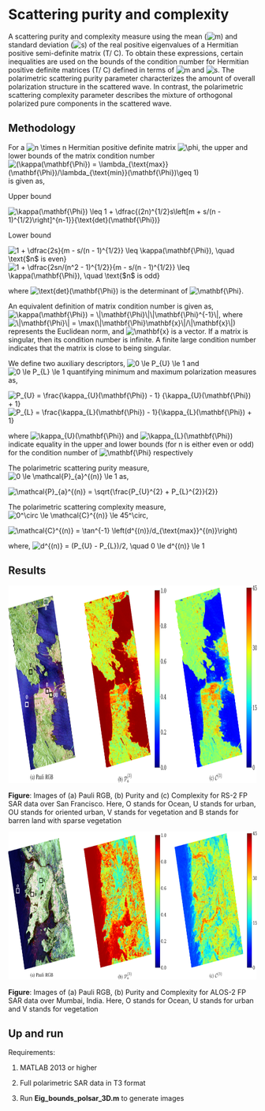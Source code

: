 # Scattering purity and complexity

A scattering purity and complexity measure using the mean (<img src="https://latex.codecogs.com/gif.latex?m" title="m" />) and standard deviation (<img src="https://latex.codecogs.com/gif.latex?s" title="s" />) of the real positive eigenvalues of a Hermitian positive semi-definite matrix (T/ C). To obtain these expressions, certain inequalities are used on the bounds of the condition number for Hermitian positive definite matrices (T/ C) defined in terms of <img src="https://latex.codecogs.com/gif.latex?m" title="m" /> and <img src="https://latex.codecogs.com/gif.latex?s" title="s" />. The polarimetric scattering purity parameter characterizes the amount of overall polarization structure in the scattered wave. In contrast, the polarimetric scattering complexity parameter describes the mixture of orthogonal polarized pure components in the scattered wave.


## Methodology

For a <img src="https://latex.codecogs.com/gif.latex?n&space;\times&space;n" title="n \times n" /> Hermitian positive definite matrix <img src="https://latex.codecogs.com/gif.latex?\mathbf{\Phi}" title="\phi" />, the upper and lower bounds of the matrix condition number <img src="https://latex.codecogs.com/gif.latex?(\kappa(\mathbf{\Phi})&space;=&space;\lambda_{\text{max}}(\mathbf{\Phi})/\lambda_{\text{min}}(\mathbf{\Phi})\geq&space;1)" title="(\kappa(\mathbf{\Phi}) = \lambda_{\text{max}}(\mathbf{\Phi})/\lambda_{\text{min}}(\mathbf{\Phi})\geq 1)" /> is given as,

Upper bound

<img src="https://latex.codecogs.com/gif.latex?\kappa(\mathbf{\Phi})&space;\leq&space;1&space;&plus;&space;\dfrac{(2n)^{1/2}s\left[m&space;&plus;&space;s/(n&space;-&space;1)^{1/2}\right]^{n-1}}{\text{det}(\mathbf{\Phi})}" title="\kappa(\mathbf{\Phi}) \leq 1 + \dfrac{(2n)^{1/2}s\left[m + s/(n - 1)^{1/2}\right]^{n-1}}{\text{det}(\mathbf{\Phi})}" />

Lower bound

<img src="https://latex.codecogs.com/gif.latex?1&space;&plus;&space;\dfrac{2s}{m&space;-&space;s/(n&space;-&space;1)^{1/2}}&space;\leq&space;\kappa(\mathbf{\Phi}),&space;\quad&space;\text{$n$&space;is&space;even}" title="1 + \dfrac{2s}{m - s/(n - 1)^{1/2}} \leq \kappa(\mathbf{\Phi}), \quad \text{$n$ is even}" />

<img src="https://latex.codecogs.com/gif.latex?1&space;&plus;&space;\dfrac{2sn/(n^2&space;-&space;1)^{1/2}}{m&space;-&space;s/(n&space;-&space;1)^{1/2}}&space;\leq&space;\kappa(\mathbf{\Phi}),&space;\quad&space;\text{$n$&space;is&space;odd}" title="1 + \dfrac{2sn/(n^2 - 1)^{1/2}}{m - s/(n - 1)^{1/2}} \leq \kappa(\mathbf{\Phi}), \quad \text{$n$ is odd}" />

where <img src="https://latex.codecogs.com/gif.latex?\text{det}(\mathbf{\Phi})" title="\text{det}(\mathbf{\Phi})" /> is the determinant of <img src="https://latex.codecogs.com/gif.latex?\mathbf{\Phi}" title="\mathbf{\Phi}" />. 

An equivalent definition of matrix condition number is given as, <img src="https://latex.codecogs.com/gif.latex?\kappa(\mathbf{\Phi})&space;=&space;\|\mathbf{\Phi}\|\|\mathbf{\Phi}^{-1}\|" title="\kappa(\mathbf{\Phi}) = \|\mathbf{\Phi}\|\|\mathbf{\Phi}^{-1}\|" />, where <img src="https://latex.codecogs.com/gif.latex?\|\mathbf{\Phi}\|&space;=&space;\max(\|\mathbf{\Phi}\mathbf{x}\|/\|\mathbf{x}\|)" title="\|\mathbf{\Phi}\| = \max(\|\mathbf{\Phi}\mathbf{x}\|/\|\mathbf{x}\|)" /> represents the Euclidean norm, and <img src="https://latex.codecogs.com/gif.latex?\mathbf{x}" title="\mathbf{x}" /> is a vector. If a matrix is singular, then its condition number is infinite. A finite large condition number indicates that the matrix is close to being singular. 

We define two auxiliary descriptors, <img src="https://latex.codecogs.com/gif.latex?0&space;\le&space;P_{U}&space;\le&space;1" title="0 \le P_{U} \le 1" /> and <img src="https://latex.codecogs.com/gif.latex?0&space;\le&space;P_{L}&space;\le&space;1" title="0 \le P_{L} \le 1" /> quantifying minimum and maximum polarization measures as,

<img src="https://latex.codecogs.com/gif.latex?P_{U}&space;=&space;\frac{\kappa_{U}(\mathbf{\Phi})&space;-&space;1}&space;{\kappa_{U}(\mathbf{\Phi})&space;&plus;&space;1}" title="P_{U} = \frac{\kappa_{U}(\mathbf{\Phi}) - 1} {\kappa_{U}(\mathbf{\Phi}) + 1}" />

<img src="https://latex.codecogs.com/gif.latex?P_{L}&space;=&space;\frac{\kappa_{L}(\mathbf{\Phi})&space;-&space;1}{\kappa_{L}(\mathbf{\Phi})&space;&plus;&space;1}" title="P_{L} = \frac{\kappa_{L}(\mathbf{\Phi}) - 1}{\kappa_{L}(\mathbf{\Phi}) + 1}" />

where <img src="https://latex.codecogs.com/gif.latex?\kappa_{U}(\mathbf{\Phi})" title="\kappa_{U}(\mathbf{\Phi})" /> and <img src="https://latex.codecogs.com/gif.latex?\kappa_{L}(\mathbf{\Phi})" title="\kappa_{L}(\mathbf{\Phi})" /> indicate equality in the upper and lower bounds (for n is either even or odd) for the condition number of <img src="https://latex.codecogs.com/gif.latex?\mathbf{\Phi}" title="\mathbf{\Phi}" /> respectively

The polarimetric scattering purity measure, <img src="https://latex.codecogs.com/gif.latex?0&space;\le&space;\mathcal{P}_{a}^{(n)}&space;\le&space;1" title="0 \le \mathcal{P}_{a}^{(n)} \le 1" /> as,

<img src="https://latex.codecogs.com/gif.latex?\mathcal{P}_{a}^{(n)}&space;=&space;\sqrt{\frac{P_{U}^{2}&space;&plus;&space;P_{L}^{2}}{2}}" title="\mathcal{P}_{a}^{(n)} = \sqrt{\frac{P_{U}^{2} + P_{L}^{2}}{2}}" />

The polarimetric scattering complexity measure, <img src="https://latex.codecogs.com/gif.latex?0^\circ&space;\le&space;\mathcal{C}^{(n)}&space;\le&space;45^\circ" title="0^\circ \le \mathcal{C}^{(n)} \le 45^\circ" />,

<img src="https://latex.codecogs.com/gif.latex?\mathcal{C}^{(n)}&space;=&space;\tan^{-1}&space;\left(d^{(n)}/d_{\text{max}}^{(n)}\right)" title="\mathcal{C}^{(n)} = \tan^{-1} \left(d^{(n)}/d_{\text{max}}^{(n)}\right)" />

where, <img src="https://latex.codecogs.com/gif.latex?d^{(n)}&space;=&space;(P_{U}&space;-&space;P_{L})/2,&space;\quad&space;0&space;\le&space;d^{(n)}&space;\le&space;1" title="d^{(n)} = (P_{U} - P_{L})/2, \quad 0 \le d^{(n)} \le 1" />

## Results

<p align="center">
<img src="rs2_purity_complexity.PNG" width="1200" height="400" alt = "Images of (a) Pauli RGB, (b) Purity and Complexity for RS-2 FP SAR data over San Francisco. Here, O stands for Ocean, U stands for urban, OU stands for oriented urban, V stands for vegetation and B stands for barren land with sparse vegetation">

**Figure**: Images of (a) Pauli RGB, (b) Purity and (c) Complexity for RS-2 FP SAR data over San Francisco. Here, O stands for Ocean, U stands for urban, OU stands for oriented urban, V stands for vegetation and B stands for barren land with sparse vegetation

<p align="center">
<img src="Mum_purity_complexity.PNG" width="1200" height="300" alt = "Images of (a) Pauli RGB, (b) Purity and Complexity for ALOS-2 FP SAR data over Mumbai, India. Here, O stands for Ocean, U stands for urban and V stands for vegetation">
  
  **Figure**: Images of (a) Pauli RGB, (b) Purity and Complexity for ALOS-2 FP SAR data over Mumbai, India. Here, O stands for Ocean, U stands for urban and V stands for vegetation

## Up and run
  
Requirements:

1. MATLAB 2013 or higher
  
2. Full polarimetric SAR data in T3 format
  
3. Run **Eig_bounds_polsar_3D.m** to generate images
